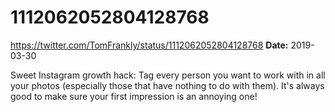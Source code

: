 # 1112062052804128768
https://twitter.com/TomFrankly/status/1112062052804128768
**Date:** 2019-03-30

Sweet Instagram growth hack: Tag every person you want to work with in all your photos (especially those that have nothing to do with them). It's always good to make sure your first impression is an annoying one!
